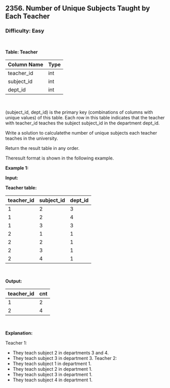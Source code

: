 ## 2356. Number of Unique Subjects Taught by Each Teacher
### Difficulty: Easy

<br>



**Table: Teacher**

| Column Name | Type |
|-------------|------|
| teacher_id  | int  |
| subject_id  | int  |
| dept_id     | int  |
<br>

(subject_id, dept_id) is the primary key (combinations of columns with unique values) of this table.
Each row in this table indicates that the teacher with teacher_id teaches the subject subject_id in the department dept_id.




Write a solution to calculatethe number of unique subjects each teacher teaches in the university.

Return the result table in any order.

Theresult format is shown in the following example.


**Example 1:**

**Input:** 


**Teacher table:**


| teacher_id | subject_id | dept_id |
|------------|------------|---------|
| 1          | 2          | 3       |
| 1          | 2          | 4       |
| 1          | 3          | 3       |
| 2          | 1          | 1       |
| 2          | 2          | 1       |
| 2          | 3          | 1       |
| 2          | 4          | 1       |
<br>

**Output:**  


| teacher_id | cnt |
|------------|-----|
| 1          | 2   |
| 2          | 4   |
<br>

**Explanation:**

 
Teacher 1:
  - They teach subject 2 in departments 3 and 4.
  - They teach subject 3 in department 3.
Teacher 2:
  - They teach subject 1 in department 1.
  - They teach subject 2 in department 1.
  - They teach subject 3 in department 1.
  - They teach subject 4 in department 1.

